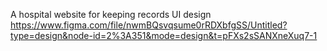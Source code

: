 A hospital website for keeping records UI design
https://www.figma.com/file/nwmBQsvqsume0rRDXbfgSS/Untitled?type=design&node-id=2%3A351&mode=design&t=pFXs2sSANXneXuq7-1
